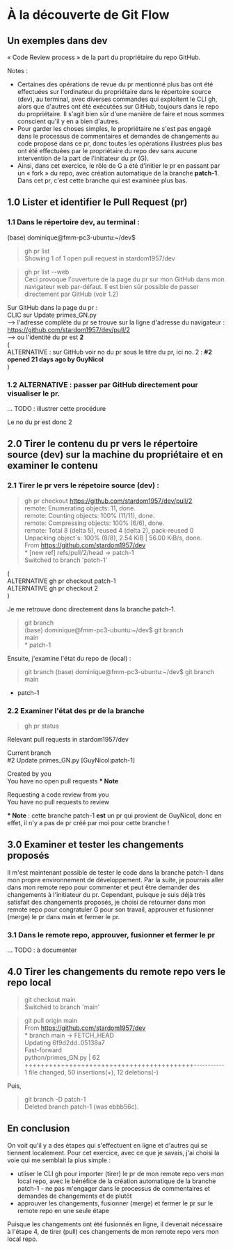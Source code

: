 # À la découverte de Git Flow
## Un exemples dans dev
« Code Review process » de la part du propriétaire du repo GitHub.

Notes :  
* Certaines des opérations de revue du pr mentionné plus bas ont été effectuées sur l'ordinateur du propriétaire dans le répertoire source (dev), au terminal, avec diverses commandes qui exploitent le CLI gh, alors que d'autres ont été exécutées sur GitHub, toujours dans le repo du propriétaire. Il s'agit bien sûr d'une manière de faire et nous sommes conscient qu'il y en a bien d'autres.  
* Pour garder les choses simples, le propriétaire ne s'est pas engagé dans le processus de commentaires et demandes de changements au code proposé dans ce pr, donc toutes les opérations illustrées plus bas ont été effectuées par le propriétaire du repo dev sans aucune intervention de la part de l'initiateur du pr (G).  
* Ainsi, dans cet exercice, le rôle de G a été d'initier le pr en passant par un « fork » du repo, avec création automatique de la branche **patch-1**. Dans cet pr, c'est cette branche qui est examinée plus bas.  

## 1.0 Lister et identifier le Pull Request (pr)
### 1.1 Dans le répertoire dev, au terminal :  

(base) dominique@fmm-pc3-ubuntu:~/dev$
> gh pr list  
Showing 1 of 1 open pull request in stardom1957/dev  

> gh pr list --web  
Ceci provoque l'ouverture de la page du pr sur mon GitHub dans mon navigateur web par-défaut.  Il est bien sûr possible de passer directement par GitHub (voir 1.2)  

Sur GitHub dans la page du pr :  
CLIC sur Update primes_GN.py  
--> l'adresse complète du pr se trouve sur la ligne d'adresse du navigateur : https://github.com/stardom1957/dev/pull/2  
  --> ou l'identité du pr est **2**  
(  
ALTERNATIVE : sur GitHub voir no du pr sous le titre du pr, ici no. 2 : **#2 opened 21 days ago by GuyNicol**  
)

### 1.2 ALTERNATIVE : passer par GitHub directement pour visualiser le pr.
... TODO : illustrer cette procédure  

Le no du pr est donc 2  

## 2.0 Tirer le contenu du pr vers le répertoire source (dev) sur la machine du propriétaire et en examiner le contenu 
### 2.1 Tirer le pr vers le répetoire source (dev) :
> gh pr checkout https://github.com/stardom1957/dev/pull/2  
remote: Enumerating objects: 11, done.  
remote: Counting objects: 100% (11/11), done.  
remote: Compressing objects: 100% (6/6), done.  
remote: Total 8 (delta 5), reused 4 (delta 2), pack-reused 0  
Unpacking object`s: 100% (8/8), 2.54 KiB | 56.00 KiB/s, done.  
From https://github.com/stardom1957/dev  
 \* [new ref]         refs/pull/2/head -> patch-1  
 Switched to branch 'patch-1'  

(  
ALTERNATIVE gh pr checkout patch-1  
ALTERNATIVE gh pr checkout 2  
)

Je me retrouve donc directement dans la branche patch-1.  
> git branch  
(base) dominique@fmm-pc3-ubuntu:~/dev$ git branch  
  main  
 \* patch-1  
 
 Ensuite, j'examine l'état du repo de (local) :  
 > git branch
(base) dominique@fmm-pc3-ubuntu:~/dev$ git branch
  main
* patch-1

### 2.2 Examiner l'état des pr de la branche 
> gh pr status  

Relevant pull requests in stardom1957/dev  

Current branch  
  #2  Update primes_GN.py [GuyNicol:patch-1]  

Created by you  
  You have no open pull requests  **\* Note**

Requesting a code review from you  
  You have no pull requests to review  
  
  **\* Note** : cette branche patch-1 **est** un pr qui provient de GuyNicol, donc en effet, il n'y a pas de pr créé par moi pour cette branche !  

## 3.0 Examiner et tester les changements proposés
Il m'est maintenant possible de tester le code dans la branche patch-1 dans mon propre environnement de développement. Par la suite, je pourrais aller dans mon remote repo pour commenter et peut être demander des changements à l'initiateur du pr. Cependant, puisque je suis déjà très satisfait des changements proposés, je choisi de retourner dans mon remote repo pour congratuler G pour son travail, approuver et fusionner (merge) le pr dans main et fermer le pr.  

### 3.1 Dans le remote repo, approuver, fusionner et fermer le pr
... TODO : à documenter  

## 4.0 Tirer les changements du remote repo vers le repo local  
> git checkout main  
Switched to branch 'main'  

> git pull origin main  
From https://github.com/stardom1957/dev  
 \* branch            main       -> FETCH_HEAD  
Updating 6f9d2dd..05138a7  
Fast-forward  
 python/primes_GN.py | 62 ++++++++++++++++++++++++++++++++++++++++++-----------  
 1 file changed, 50 insertions(+), 12 deletions(-)  
 
 Puis,
 > git branch -D patch-1  
Deleted branch patch-1 (was ebbb56c).  

## En conclusion
On voit qu'il y a des étapes qui s'effectuent en ligne et d'autres qui se tiennent localement. Pour cet exercice, avec ce que je savais, j'ai choisi la voie qui me semblait la plus simple :
- utliser le CLI gh pour importer (tirer) le pr de mon remote repo vers mon local repo, avec le bénéfice de la création automatique de la branche patch-1  - ne pas m'engager dans le processus de commentaires et demandes de changements et de plutôt  
- approuver les changements, fusionner (merge) et fermer le pr sur le remote repo en une seule étape  

Puisque les changements ont été fusionnés en ligne, il devenait nécessaire à l'étape 4, de tirer (pull) ces changements de mon remote repo vers mon local repo.  
